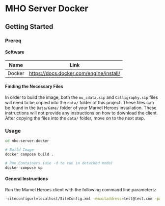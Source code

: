 # MHO Server Docker

## Getting Started

### Prereq

#### Software

| Name | Link |
|------|------|
| Docker | https://docs.docker.com/engine/install/ | 

#### Finding the Necessary Files

In order to build the image, both the `mu_cdata.sip` and `Calligraphy.sip` files will need to be copied into the `data/` folder of this project. These files can be found in
the `Data/Game/` folder of your Marvel Heroes installation. These instructions will not provide any instructions on how to download the client. After copying the files into the `data/`
folder, move on to the next step.

### Usage

```bash
cd mho-server-docker

# Build Image
docker compose build .

# Run Containers (use -d to run in detached mode)
docker compose up
```

#### General Instructions

Run the Marvel Heroes client with the following command line parameters:

```bash
-siteconfigurl=localhost/SiteConfig.xml -emailaddress=test@test.com -password=123
```


